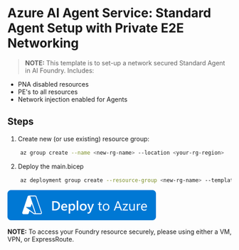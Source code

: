 # Azure AI Agent Service: Standard Agent Setup with Private E2E Networking

> **NOTE:** This template is to set-up a network secured Standard Agent in AI Foundry. Includes:
* PNA disabled resources
* PE's to all resources
* Network injection enabled for Agents

## Steps

1. Create new (or use existing) resource group:

```bash
    az group create --name <new-rg-name> --location <your-rg-region>
```

2. Deploy the main.bicep

```bash
    az deployment group create --resource-group <new-rg-name> --template-file main.bicep
```

[![Deploy To Azure](https://raw.githubusercontent.com/Azure/azure-quickstart-templates/master/1-CONTRIBUTION-GUIDE/images/deploytoazure.svg?sanitize=true)](https://portal.azure.com/#create/Microsoft.Template/uri/https%3A%2F%2Fraw.githubusercontent.com%2Fmeerakurup%2Ffoundry-samples%2Fdharkumar%2Fbyo-vnet-update%2Fsamples%2Fmicrosoft%2Finfrastructure-setup%2F15-private-network-standard-agent-setup%2Fmain.json)

**NOTE:** To access your Foundry resource securely, please using either a VM, VPN, or ExpressRoute.